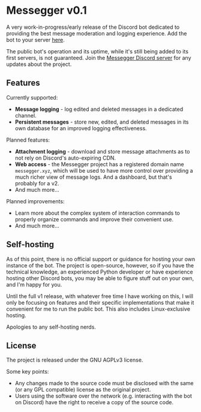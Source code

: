 # Messegger v0.1

A very work-in-progress/early release of the Discord bot dedicated to providing the best message moderation and logging experience. Add the bot to your server [here](https://discord.com/oauth2/authorize?client_id=1226243129733156906&permissions=0&scope=bot).

The public bot's operation and its uptime, while it's still being added to its first servers, is not guaranteed. Join the [Messegger Discord server](https://discord.gg/rWVHU3qjvK) for any updates about the project.

## Features

Currently supported:
- **Message logging** - log edited and deleted messages in a dedicated channel.
- **Persistent messages** - store new, edited, and deleted messages in its own database for an improved logging effectiveness.

Planned features:
- **Attachment logging** - download and store message attachments as to not rely on Discord's auto-expiring CDN.
- **Web access** - the Messegger project has a registered domain name `messegger.xyz`, which will be used to have more control over providing a much richer view of message logs. And a dashboard, but that's probably for a v2.
- And much more...

Planned improvements:
- Learn more about the complex system of interaction commands to properly organize commands and improve their convenient use.
- And much more...

## Self-hosting

As of this point, there is no official support or guidance for hosting your own instance of the bot. The project is open-source, however, so if you have the technical knowledge, an experienced Python developer or have experience hosting other Discord bots, you may be able to figure stuff out on your own, and I'm happy for you.

Until the full v1 release, with whatever free time I have working on this, I will only be focusing on features and their specific implementations that make it convenient for me to run the public bot. This also includes Linux-exclusive hosting.

Apologies to any self-hosting nerds.

## License

The project is released under the GNU AGPLv3 license.

Some key points:
- Any changes made to the source code must be disclosed with the same (or any GPL compatible) license as the original project.
- Users using the software over the network (e.g. interacting with the bot on Discord) have the right to receive a copy of the source code.
